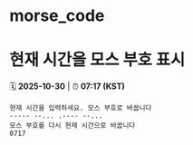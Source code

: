 # morse_code
# 현재 시간을 모스 부호 표시
<!-- MORSE_TIME_START -->
🗓️ **2025-10-30** | ⏰ **07:17 (KST)**

```
현재 시간을 입력하세요. 모스 부호로 바꿉니다
----- --... .---- --...
모스 부호를 다시 현재 시간으로 바꿉니다
0717
```
<!-- MORSE_TIME_END -->
